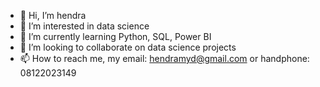 - 👋 Hi, I’m hendra
- 👀 I’m interested in data science
- 🌱 I’m currently learning Python, SQL, Power BI
- 💞️ I’m looking to collaborate on data science projects
- 📫 How to reach me, my email: hendramyd@gmail.com or handphone: 08122023149 


<!---
hendramyd/hendramyd is a ✨ special ✨ repository because its `README.md` (this file) appears on your GitHub profile.
You can click the Preview link to take a look at your changes.
--->

